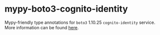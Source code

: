# mypy-boto3-cognito-identity

Mypy-friendly type annotations for `boto3` 1.10.25 `cognito-identity` service.
More information can be found [here](https://github.com/vemel/mypy_boto3).